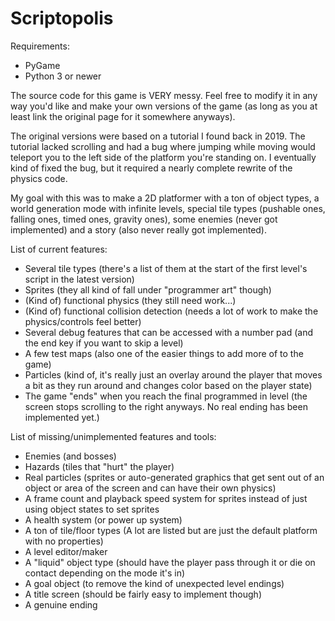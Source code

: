 # Scriptopolis
Requirements:
- PyGame
- Python 3 or newer

The source code for this game is VERY messy. Feel free to modify it in any way you'd like and make your own versions of the game (as long as you at least link the original page for it somewhere anyways).

The original versions were based on a tutorial I found back in 2019. The tutorial lacked scrolling and had a bug where jumping while moving would teleport you to the left side of the platform you're standing on. I eventually kind of fixed the bug, but it required a nearly complete rewrite of the physics code.

My goal with this was to make a 2D platformer with a ton of object types, a world generation mode with infinite levels, special tile types (pushable ones, falling ones, timed ones, gravity ones), some enemies (never got implemented) and a story (also never really got implemented).

List of current features:
- Several tile types (there's a list of them at the start of the first level's script in the latest version)
- Sprites (they all kind of fall under "programmer art" though)
- (Kind of) functional physics (they still need work...)
- (Kind of) functional collision detection (needs a lot of work to make the physics/controls feel better)
- Several debug features that can be accessed with a number pad (and the end key if you want to skip a level)
- A few test maps (also one of the easier things to add more of to the game)
- Particles (kind of, it's really just an overlay around the player that moves a bit as they run around and changes color based on the player state)
- The game "ends" when you reach the final programmed in level (the screen stops scrolling to the right anyways. No real ending has been implemented yet.)

List of missing/unimplemented features and tools:
- Enemies (and bosses)
- Hazards (tiles that "hurt" the player)
- Real particles (sprites or auto-generated graphics that get sent out of an object or area of the screen and can have their own physics)
- A frame count and playback speed system for sprites instead of just using object states to set sprites
- A health system (or power up system)
- A ton of tile/floor types (A lot are listed but are just the default platform with no properties)
- A level editor/maker
- A "liquid" object type (should have the player pass through it or die on contact depending on the mode it's in)
- A goal object (to remove the kind of unexpected level endings)
- A title screen (should be fairly easy to implement though)
- A genuine ending
